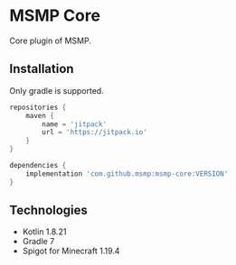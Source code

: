 # MSMP Core

Core plugin of MSMP.

## Installation

Only gradle is supported.

```gradle
repositories {
    maven {
        name = 'jitpack'
        url = 'https://jitpack.io'
    }
}

dependencies {
    implementation 'com.github.msmp:msmp-core:VERSION'
}
```

## Technologies

- Kotlin 1.8.21
- Gradle 7
- Spigot for Minecraft 1.19.4
